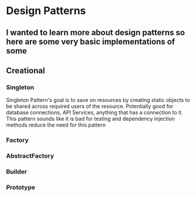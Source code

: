 # Design Patterns

## I wanted to learn more about design patterns so here are some very basic implementations of some

## Creational
### Singleton
Singleton Pattern's goal is to save on resources by creating static objects to be shared across required users of the resource.
Potentially good for database connections, API Services, anything that has a connection to it.
This pattern sounds like it is bad for testing and dependency injection methods reduce the need for this pattern

### Factory

### AbstractFactory

### Builder

### Prototype
